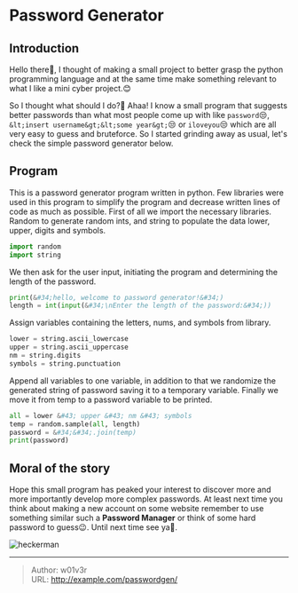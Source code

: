 # Password Generator


## Introduction
Hello there👋, I thought of making a small project to better grasp the python programming language and at the same time make something relevant to what I like a mini cyber project.😊

So I thought what should I do?🤔 Ahaa! I know a small program that suggests better passwords than what most people come up with like `password`😒, `&lt;insert username&gt;&lt;some year&gt;`😒 or `iloveyou`😒 which are all very easy to guess and bruteforce. So I started grinding away as usual, let&#39;s check the simple password generator below.

## Program
This is a password generator program written in python. Few libraries were used in this program to simplify the program and decrease written lines of code as much as possible. First of all we import the necessary libraries. Random to generate random ints, and string to populate the data lower, upper, digits and symbols.
```python
import random
import string
```

We then ask for the user input, initiating the program and determining the length of the password.
```python
print(&#34;hello, welcome to password generator!&#34;)
length = int(input(&#34;\nEnter the length of the password:&#34;))
```

Assign variables containing the letters, nums, and symbols from library.
```python
lower = string.ascii_lowercase
upper = string.ascii_uppercase
nm = string.digits
symbols = string.punctuation
```

Append all variables to one variable, in addition to that we randomize the generated string of password saving it to a temporary variable. Finally we move it from temp to a password variable to be printed.
```python
all = lower &#43; upper &#43; nm &#43; symbols
temp = random.sample(all, length)
password = &#34;&#34;.join(temp)
print(password)
```

## Moral of the story
Hope this small program has peaked your interest to discover more and more importantly develop more complex passwords. At least next time you think about making a new account on some website remember to use something similar such a **Password Manager** or think of some hard password to guess😉. Until next time see ya👋. 

![heckerman](https://media.tenor.com/VrzXhtoSwcsAAAAd/hacker-typing.gif)


---

> Author: w01v3r  
> URL: http://example.com/passwordgen/  

